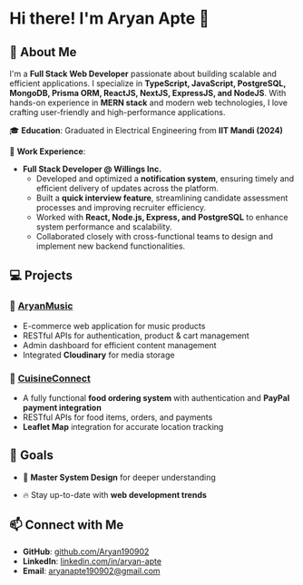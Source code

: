# Hi there! I'm Aryan Apte 👋

## 🚀 About Me

I'm a **Full Stack Web Developer** passionate about building scalable and efficient applications. I specialize in **TypeScript, JavaScript, PostgreSQL, MongoDB, Prisma ORM, ReactJS, NextJS, ExpressJS, and NodeJS**. With hands-on experience in **MERN stack** and modern web technologies, I love crafting user-friendly and high-performance applications.

🎓 **Education**: Graduated in Electrical Engineering from **IIT Mandi (2024)**

💼 **Work Experience**:

- **Full Stack Developer @ Willings Inc.**
  - Developed and optimized a **notification system**, ensuring timely and efficient delivery of updates across the platform.
  - Built a **quick interview feature**, streamlining candidate assessment processes and improving recruiter efficiency.
  - Worked with **React, Node.js, Express, and PostgreSQL** to enhance system performance and scalability.
  - Collaborated closely with cross-functional teams to design and implement new backend functionalities.

## 💻 Projects

### 🎵 [AryanMusic](https://aryanmusic.co.in)

- E-commerce web application for music products
- RESTful APIs for authentication, product & cart management
- Admin dashboard for efficient content management
- Integrated **Cloudinary** for media storage

### 🍔 [CuisineConnect](https://github.com/Aryan190902/CuisineConnect)

- A fully functional **food ordering system** with authentication and **PayPal payment integration**
- RESTful APIs for food items, orders, and payments
- **Leaflet Map** integration for accurate location tracking

## 🎯 Goals

- 📖 **Master System Design** for deeper understanding

- 🔥 Stay up-to-date with **web development trends**

## 📫 Connect with Me

- **GitHub**: [github.com/Aryan190902](https://github.com/Aryan190902)
- **LinkedIn**: [linkedin.com/in/aryan-apte](https://linkedin.com/in/aryan-apte)
- **Email**: [aryanapte190902@gmail.com](mailto:aryanapte190902@gmail.com)

